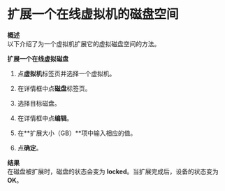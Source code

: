 # 扩展一个在线虚拟机的磁盘空间

**概述**<br/>
以下介绍了为一个虚拟机扩展它的虚拟磁盘空间的方法。

**扩展一个在线虚拟磁盘**

1. 点**虚拟机**标签页并选择一个虚拟机。

2. 在详情框中点**磁盘**标签页。

3. 选择目标磁盘。

4. 在详情框中点**编辑**。

5. 在**扩展大小（GB）**项中输入相应的值。

6. 点**确定**。

**结果**<br/>
在磁盘被扩展时，磁盘的状态会变为 **locked**。当扩展完成后，设备的状态变为 **OK**。
